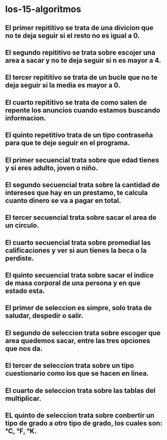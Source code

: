 # los-15-algoritmos
## El primer repititivo se trata de una divicion que no te deja seguir si el resto no es igual a 0.

## El segundo repititivo se trata sobre escojer una area a sacar y no te deja seguir si n es mayor a 4.

## El tercer repititivo se trata de un bucle que no te deja seguir si la media es mayor a 0.

## El cuarto repititivo se trata de como salen de repente los anuncios cuando estamos buscando informacion.

## El quinto repetitivo trata de un tipo contraseña para que te deje seguir en el programa.

## El primer secuencial trata sobre que edad tienes y si eres adulto, joven o niño.

## El segundo secuencial trata sobre la cantidad de intereses que hay en un prestamo, te calcula cuanto dinero se va a pagar en total.

## El tercer secuencial trata sobre sacar el area de un circulo.

## El cuarto secuencial trata sobre promedial las calificaciones y ver si aun tienes la beca o la perdiste.

## El quinto secuencial trata sobre sacar el indice de masa corporal de una persona y en que estado esta.

## El primer de seleccion es simpre, solo trata de saludar, despedir o salir.

## El segundo de seleccion trata sobre escoger que area quedemos sacar, entre las tres opciones que nos da.

## El tercer de seleccion trata sobre un tipo cuestionario como los que se hacen en linea.

## El cuarto de seleccion trata sobre las tablas del multiplicar.

## EL quinto de seleccion trata sobre conbertir un tipo de grado a otro tipo de grado, los cuales son: °C, °F, °K.

